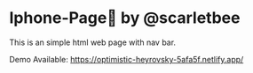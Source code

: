 # Iphone-Page📲 by @scarletbee
This is an simple html web page with nav bar.

Demo Available: https://optimistic-heyrovsky-5afa5f.netlify.app/

